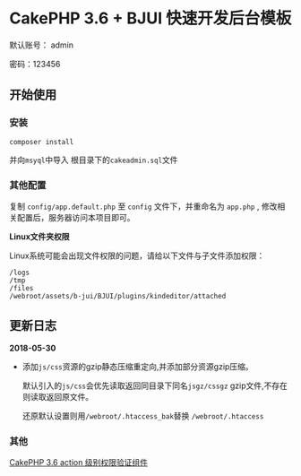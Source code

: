 # CakePHP 3.6 + BJUI 快速开发后台模板

默认账号： admin

密码：123456

## 开始使用

### 安装

````
composer install
````

并向``msyql``中导入 根目录下的``cakeadmin.sql``文件

### 其他配置

复制 ``config/app.default.php`` 至 ``config`` 文件下，并重命名为 ``app.php`` , 修改相关配置后，服务器访问本项目即可。


**Linux文件夹权限**

Linux系统可能会出现文件权限的问题，请给以下文件与子文件添加权限：
````
/logs
/tmp
/files
/webroot/assets/b-jui/BJUI/plugins/kindeditor/attached
````

## 更新日志

**2018-05-30**

- 添加``js/css``资源的gzip静态压缩重定向,并添加部分资源gzip压缩。

  默认引入的``js/css``会优先读取返回同目录下同名``jsgz/cssgz`` gzip文件,不存在则读取返回原文件。

  还原默认设置则用``/webroot/.htaccess_bak``替换 ``/webroot/.htaccess``



### 其他
[CakePHP 3.6 action 级别权限验证组件 ](https://github.com/JZaaa/Cake-AuthRules)


